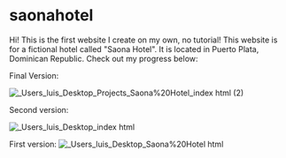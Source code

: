 # saonahotel
Hi! This is the first website I create on my own, no tutorial! This website is for a fictional hotel called "Saona Hotel". It is located in Puerto Plata, Dominican Republic.  Check out my progress below:

Final Version:

![_Users_luis_Desktop_Projects_Saona%20Hotel_index html (2)](https://user-images.githubusercontent.com/91508647/137147618-1cb33829-0721-4ab1-b4e3-3f68a19ea369.png)


Second version:

![_Users_luis_Desktop_index html](https://user-images.githubusercontent.com/91508647/137148487-6b4beb51-f43e-436c-b0aa-8f6eb5f06983.png)


First version: 
![_Users_luis_Desktop_Saona%20Hotel html](https://user-images.githubusercontent.com/91508647/137148540-0ec3e539-453a-4031-84dd-e13d960d2914.png)

